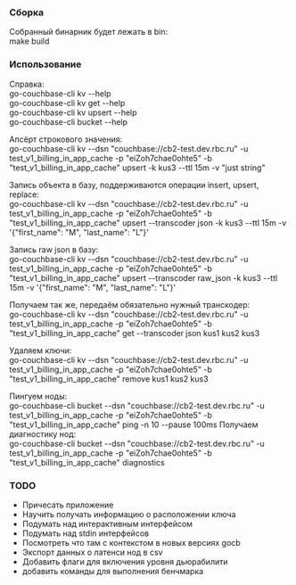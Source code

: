 ### Сборка  
Собранный бинарник будет лежать в bin:  
make build

### Использование  
Справка:  
go-couchbase-cli kv --help  
go-couchbase-cli kv get --help  
go-couchbase-cli kv upsert --help  
go-couchbase-cli bucket --help  

Апсёрт строкового значения:  
go-couchbase-cli kv --dsn "couchbase://cb2-test.dev.rbc.ru" -u test_v1_billing_in_app_cache -p "eiZoh7chae0ohte5" -b "test_v1_billing_in_app_cache" upsert -k kus3 --ttl 15m -v "just string"  

Запись объекта в базу, поддерживаются операции insert, upsert, replace:  
go-couchbase-cli kv --dsn "couchbase://cb2-test.dev.rbc.ru" -u test_v1_billing_in_app_cache -p "eiZoh7chae0ohte5" -b "test_v1_billing_in_app_cache" upsert --transcoder json -k kus3 --ttl 15m -v '{"first_name": "M", "last_name": "L"}'  

Запись raw json в базу:  
go-couchbase-cli kv --dsn "couchbase://cb2-test.dev.rbc.ru" -u test_v1_billing_in_app_cache -p "eiZoh7chae0ohte5" -b "test_v1_billing_in_app_cache" upsert --transcoder raw_json -k kus3 --ttl 15m -v '{"first_name": "M", "last_name": "L"}'  

Получаем так же, передаём обязательно нужный транскодер:  
go-couchbase-cli kv --dsn "couchbase://cb2-test.dev.rbc.ru" -u test_v1_billing_in_app_cache -p "eiZoh7chae0ohte5" -b "test_v1_billing_in_app_cache" get --transcoder json kus1 kus2 kus3

Удаляем ключи:  
go-couchbase-cli kv --dsn "couchbase://cb2-test.dev.rbc.ru" -u test_v1_billing_in_app_cache -p "eiZoh7chae0ohte5" -b "test_v1_billing_in_app_cache" remove kus1 kus2 kus3

Пингуем ноды:  
go-couchbase-cli bucket --dsn "couchbase://cb2-test.dev.rbc.ru" -u test_v1_billing_in_app_cache -p "eiZoh7chae0ohte5" -b "test_v1_billing_in_app_cache" ping -n 10 --pause 100ms
Получаем диагностику нод:  
go-couchbase-cli bucket --dsn "couchbase://cb2-test.dev.rbc.ru" -u test_v1_billing_in_app_cache -p "eiZoh7chae0ohte5" -b "test_v1_billing_in_app_cache" diagnostics


### TODO
- Причесать приложение  
- Научить получать информацию о расположении ключа  
- Подумать над интерактивным интерфейсом  
- Подумать над stdin интерфейсов  
- Посмотреть что там с контекстом в новых версиях gocb  
- Экспорт данных о латенси нод в csv  
- Добавить флаги для включения уровня дьюрабилити  
- добавить команды для выполнения бенчмарка  
